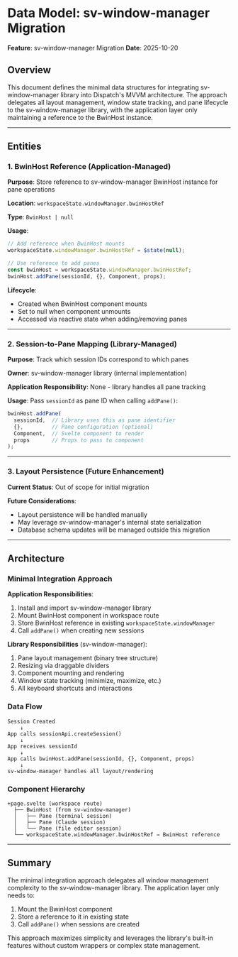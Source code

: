 # Data Model: sv-window-manager Migration

**Feature**: sv-window-manager Migration
**Date**: 2025-10-20

## Overview

This document defines the minimal data structures for integrating sv-window-manager library into Dispatch's MVVM architecture. The approach delegates all layout management, window state tracking, and pane lifecycle to the sv-window-manager library, with the application layer only maintaining a reference to the BwinHost instance.

---

## Entities

### 1. BwinHost Reference (Application-Managed)

**Purpose**: Store reference to sv-window-manager BwinHost instance for pane operations

**Location**: `workspaceState.windowManager.bwinHostRef`

**Type**: `BwinHost | null`

**Usage**:
```javascript
// Add reference when BwinHost mounts
workspaceState.windowManager.bwinHostRef = $state(null);

// Use reference to add panes
const bwinHost = workspaceState.windowManager.bwinHostRef;
bwinHost.addPane(sessionId, {}, Component, props);
```

**Lifecycle**:
- Created when BwinHost component mounts
- Set to null when component unmounts
- Accessed via reactive state when adding/removing panes

---

### 2. Session-to-Pane Mapping (Library-Managed)

**Purpose**: Track which session IDs correspond to which panes

**Owner**: sv-window-manager library (internal implementation)

**Application Responsibility**: None - library handles all pane tracking

**Usage**: Pass `sessionId` as pane ID when calling `addPane()`:

```javascript
bwinHost.addPane(
  sessionId,  // Library uses this as pane identifier
  {},         // Pane configuration (optional)
  Component,  // Svelte component to render
  props       // Props to pass to component
);
```

---

### 3. Layout Persistence (Future Enhancement)

**Current Status**: Out of scope for initial migration

**Future Considerations**:
- Layout persistence will be handled manually
- May leverage sv-window-manager's internal state serialization
- Database schema updates will be managed outside this migration
---

## Architecture

### Minimal Integration Approach

**Application Responsibilities**:
1. Install and import sv-window-manager library
2. Mount BwinHost component in workspace route
3. Store BwinHost reference in existing `workspaceState.windowManager`
4. Call `addPane()` when creating new sessions

**Library Responsibilities** (sv-window-manager):
1. Pane layout management (binary tree structure)
2. Resizing via draggable dividers
3. Component mounting and rendering
4. Window state tracking (minimize, maximize, etc.)
5. All keyboard shortcuts and interactions

### Data Flow

```
Session Created
    ↓
App calls sessionApi.createSession()
    ↓
App receives sessionId
    ↓
App calls bwinHost.addPane(sessionId, {}, Component, props)
    ↓
sv-window-manager handles all layout/rendering
```

### Component Hierarchy

```
+page.svelte (workspace route)
  ├── BwinHost (from sv-window-manager)
  │   ├── Pane (terminal session)
  │   ├── Pane (Claude session)
  │   └── Pane (file editor session)
  └── workspaceState.windowManager.bwinHostRef → BwinHost reference
```

---

## Summary

The minimal integration approach delegates all window management complexity to the sv-window-manager library. The application layer only needs to:

1. Mount the BwinHost component
2. Store a reference to it in existing state
3. Call `addPane()` when sessions are created

This approach maximizes simplicity and leverages the library's built-in features without custom wrappers or complex state management.
